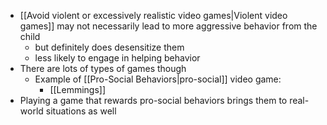 - [[Avoid violent or excessively realistic video games|Violent video games]] may not necessarily lead to more aggressive behavior from the child
	- but definitely does desensitize them
	- less likely to engage in helping behavior
- There are lots of types of games though
	- Example of [[Pro-Social Behaviors|pro-social]] video game:
		- [[Lemmings]]
- Playing a game that rewards pro-social behaviors brings them to real-world situations as well